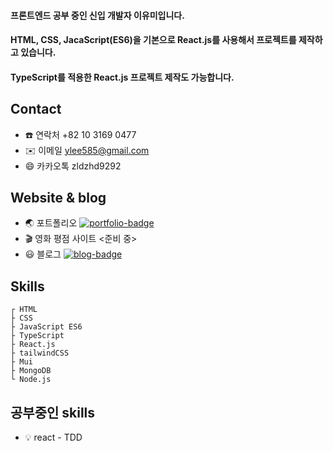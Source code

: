 #### 프론트엔드 공부 중인 신입 개발자 이유미입니다.
#### HTML, CSS, JacaScript(ES6)을 기본으로 React.js를 사용해서 프로젝트를 제작하고 있습니다.
#### TypeScript를 적용한 React.js 프로젝트 제작도 가능합니다.

## Contact
- :phone: 연락처 +82 10 3169 0477
- :envelope: 이메일 ylee585@gmail.com
- :smile: 카카오톡 zldzhd9292

## Website & blog
- :earth_asia: 포트폴리오
[![portfolio-badge](https://img.shields.io/badge/portfolio-purple?style=flat)](http://ymStudyLog.github.io/)
- :clapper: 영화 평점 사이트 <준비 중>
- :smiley: 블로그 [![blog-badge](https://img.shields.io/badge/blog-green?style=flat)](https://velog.io/@zldzhd9292)

## Skills

```
┌ HTML
├ CSS
├ JavaScript ES6
├ TypeScript 
├ React.js
├ tailwindCSS 
├ Mui
├ MongoDB 
└ Node.js
```

## 공부중인 skills
<!-- ![bootstrap-badge](https://img.shields.io/badge/Bootstrap-lightgreen?style=for-the-badge&logo=Bootstrap&logoColor=7952B3)
- ![Figma-badge](https://img.shields.io/badge/Figma-blue?style=for-the-badge&logo=Figma&logoColor=F24E1E)-->
- :bulb: react - TDD

<!--
**ymStudyLog/ymStudyLog** is a ✨ _special_ ✨ repository because its `README.md` (this file) appears on your GitHub profile.

Here are some ideas to get you started:

- 🔭 I’m currently working on ...
- 🌱 I’m currently learning ...
- 👯 I’m looking to collaborate on ...
- 🤔 I’m looking for help with ...
- 💬 Ask me about ...
- 📫 How to reach me: ...
- 😄 Pronouns: ...
- ⚡ Fun fact: ...
-->
